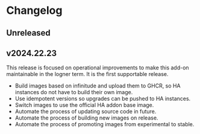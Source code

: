 # Changelog

## Unreleased

## v2024.22.23

This release is focused on operational improvements to make this add-on maintainable in the logner
term. It is the first supportable release.

* Build images based on infinitude and upload them to GHCR, so HA instances do not have to build their own image.
* Use idempotent versions so upgrades can be pushed to HA instances.
* Switch images to use the official HA addon base image.
* Automate the process of updating source code in future.
* Automate the process of building new images on release.
* Automate the process of promoting images from experimental to stable.
